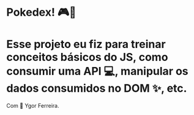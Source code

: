 # Pokedex! 🎮🎲
# Esse projeto eu fiz para treinar conceitos básicos do JS, como consumir uma API 💻, manipular os dados consumidos no DOM ✨, etc. 

Com 💖 Ygor Ferreira.
